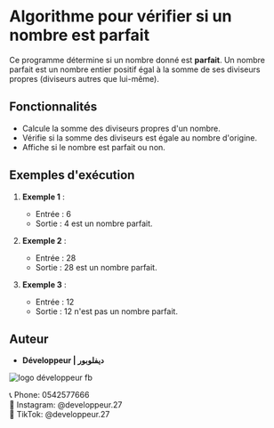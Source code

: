 # Algorithme pour vérifier si un nombre est parfait

Ce programme détermine si un nombre donné est **parfait**. Un nombre parfait est un nombre entier positif égal à la somme de ses diviseurs propres (diviseurs autres que lui-même).

## Fonctionnalités

- Calcule la somme des diviseurs propres d'un nombre.
- Vérifie si la somme des diviseurs est égale au nombre d'origine.
- Affiche si le nombre est parfait ou non.

## Exemples d'exécution  
1. **Exemple 1** :  
   - Entrée : 6  
   - Sortie : 4 est un nombre parfait.  

2. **Exemple 2** :  
   - Entrée : 28  
   - Sortie : 28 est un nombre parfait.  

3. **Exemple 3** :  
   - Entrée : 12  
   - Sortie : 12 n'est pas un nombre parfait.  


## Auteur

- **Développeur | ديفلوبور**

  
![logo développeur fb](https://github.com/user-attachments/assets/ee882425-cfc4-41d3-985d-3202e1443509)



📞 Phone: 0542577666  
📸 Instagram: @developpeur.27  
🎵 TikTok: @developpeur.27  
